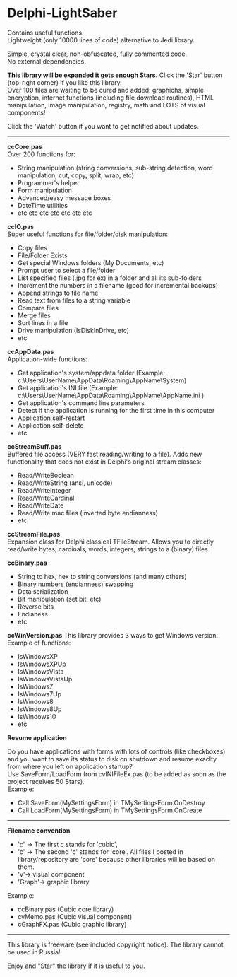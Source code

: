 # Delphi-LightSaber  
Contains useful functions.   
Lightweight (only 10000 lines of code) alternative to Jedi library.   

Simple, crystal clear, non-obfuscated, fully commented code.   
No external dependencies.   
  
**This library will be expanded it gets enough Stars.** Click the 'Star' button (top-right corner) if you like this library.  
Over 100 files are waiting to be cured and added: graphichs, simple encryption, internet functions (including file download routines), HTML manipulation, image manipulation, registry, math and LOTS of visual components!

Click the 'Watch' button if you want to get notified about updates.  
_________________


**ccCore.pas**  
  Over 200 functions for:  
- String manipulation (string conversions, sub-string detection, word manipulation, cut, copy, split, wrap, etc)  
- Programmer's helper  
- Form manipulation  
- Advanced/easy message boxes  
- DateTime utilities  
- etc etc etc etc etc etc etc 
    
    
**ccIO.pas**  
  Super useful functions for file/folder/disk manipulation:  
- Copy files   
- File/Folder Exists    
- Get special Windows folders (My Documents, etc)  
- Prompt user to select a file/folder  
- List specified files (.jpg for ex) in a folder and all its sub-folders  
- Increment the numbers in a filename (good for incremental backups)  
- Append strings to file name  
- Read text from files to a string variable  
- Compare files  
- Merge files  
- Sort lines in a file  
- Drive manipulation (IsDiskInDrive, etc)    
- etc  
     
**ccAppData.pas**  
  Application-wide functions:  
- Get application's system/appdata folder  (Example: c:\Users\UserName\AppData\Roaming\AppName\System\)
- Get application's INI file  (Example: c:\Users\UserName\AppData\Roaming\AppName\AppName.ini )
- Get application's command line parameters  
- Detect if the application is running for the first time in this computer  
- Application self-restart  
- Application self-delete  
- etc   
     
**ccStreamBuff.pas**  
     Buffered file access (VERY fast reading/writing to a file). 
     Adds new functionality that does not exist in Delphi's original stream classes:
- Read/WriteBoolean
- Read/WriteString (ansi, unicode)
- Read/WriteInteger
- Read/WriteCardinal
- Read/WriteDate
- Read/Write mac files (inverted byte endianness) 
- etc   
     
**ccStreamFile.pas**  
     Expansion class for Delphi classical TFileStream. Allows you to directly read/write bytes, cardinals, words, integers, strings to a (binary) files.  
     
**ccBinary.pas**  
- String to hex, hex to string conversions (and many others)  
- Binary numbers (endianness) swapping  
- Data serialization  
- Bit manipulation (set bit, etc)  
- Reverse bits  
- Endianess
- etc   

**ccWinVersion.pas**
     This library provides 3 ways to get Windows version.  
     Example of functions:   
- IsWindowsXP  
- IsWindowsXPUp  
- IsWindowsVista    
- IsWindowsVistaUp  
- IsWindows7  
- IsWindows7Up  
- IsWindows8  
- IsWindows8Up  
- IsWindows10  
- etc   

**Resume application**

Do you have applications with forms with lots of controls (like checkboxes) and you want to save its status to disk on shutdown and resume exaclty from where you left on application startup?    
Use SaveForm/LoadForm from cvINIFileEx.pas (to be added as soon as the project receives 50 Stars).  
Example:   
- Call SaveForm(MySettingsForm) in TMySettingsForm.OnDestroy     
- Call LoadForm(MySettingsForm) in TMySettingsForm.OnCreate      

 
_____

**Filename convention**  
  
- 'c' -> The first c stands for 'cubic', 
- 'c' -> The second 'c' stands for 'core'.  All files I posted in library/repository are 'core' because other libraries will be based on them.  
- 'v'-> visual component 
- 'Graph'-> graphic library  

Example:   
- ccBinary.pas  (Cubic core library)
- cvMemo.pas    (Cubic visual component)
- cGraphFX.pas  (Cubic graphic library) 
  
_____

This library is freeware (see included copyright notice). 
The library cannot be used in Russia!

Enjoy and "Star" the library if it is useful to you.
